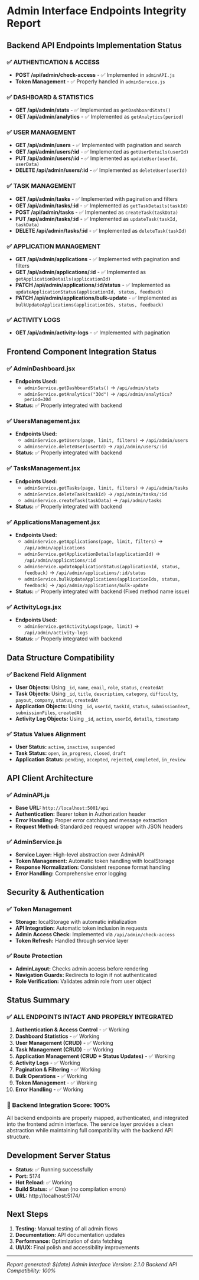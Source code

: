 # Admin Interface Endpoints Integrity Report

## Backend API Endpoints Implementation Status

### ✅ AUTHENTICATION & ACCESS

- **POST /api/admin/check-access** - ✅ Implemented in `adminAPI.js`
- **Token Management** - ✅ Properly handled in `adminService.js`

### ✅ DASHBOARD & STATISTICS

- **GET /api/admin/stats** - ✅ Implemented as `getDashboardStats()`
- **GET /api/admin/analytics** - ✅ Implemented as `getAnalytics(period)`

### ✅ USER MANAGEMENT

- **GET /api/admin/users** - ✅ Implemented with pagination and search
- **GET /api/admin/users/:id** - ✅ Implemented as `getUserDetails(userId)`
- **PUT /api/admin/users/:id** - ✅ Implemented as `updateUser(userId, userData)`
- **DELETE /api/admin/users/:id** - ✅ Implemented as `deleteUser(userId)`

### ✅ TASK MANAGEMENT

- **GET /api/admin/tasks** - ✅ Implemented with pagination and filters
- **GET /api/admin/tasks/:id** - ✅ Implemented as `getTaskDetails(taskId)`
- **POST /api/admin/tasks** - ✅ Implemented as `createTask(taskData)`
- **PUT /api/admin/tasks/:id** - ✅ Implemented as `updateTask(taskId, taskData)`
- **DELETE /api/admin/tasks/:id** - ✅ Implemented as `deleteTask(taskId)`

### ✅ APPLICATION MANAGEMENT

- **GET /api/admin/applications** - ✅ Implemented with pagination and filters
- **GET /api/admin/applications/:id** - ✅ Implemented as `getApplicationDetails(applicationId)`
- **PATCH /api/admin/applications/:id/status** - ✅ Implemented as `updateApplicationStatus(applicationId, status, feedback)`
- **PATCH /api/admin/applications/bulk-update** - ✅ Implemented as `bulkUpdateApplications(applicationIds, status, feedback)`

### ✅ ACTIVITY LOGS

- **GET /api/admin/activity-logs** - ✅ Implemented with pagination

## Frontend Component Integration Status

### ✅ AdminDashboard.jsx

- **Endpoints Used:**
  - `adminService.getDashboardStats()` → `/api/admin/stats`
  - `adminService.getAnalytics("30d")` → `/api/admin/analytics?period=30d`
- **Status:** ✅ Properly integrated with backend

### ✅ UsersManagement.jsx

- **Endpoints Used:**
  - `adminService.getUsers(page, limit, filters)` → `/api/admin/users`
  - `adminService.deleteUser(userId)` → `/api/admin/users/:id`
- **Status:** ✅ Properly integrated with backend

### ✅ TasksManagement.jsx

- **Endpoints Used:**
  - `adminService.getTasks(page, limit, filters)` → `/api/admin/tasks`
  - `adminService.deleteTask(taskId)` → `/api/admin/tasks/:id`
  - `adminService.createTask(taskData)` → `/api/admin/tasks`
- **Status:** ✅ Properly integrated with backend

### ✅ ApplicationsManagement.jsx

- **Endpoints Used:**
  - `adminService.getApplications(page, limit, filters)` → `/api/admin/applications`
  - `adminService.getApplicationDetails(applicationId)` → `/api/admin/applications/:id`
  - `adminService.updateApplicationStatus(applicationId, status, feedback)` → `/api/admin/applications/:id/status`
  - `adminService.bulkUpdateApplications(applicationIds, status, feedback)` → `/api/admin/applications/bulk-update`
- **Status:** ✅ Properly integrated with backend (Fixed method name issue)

### ✅ ActivityLogs.jsx

- **Endpoints Used:**
  - `adminService.getActivityLogs(page, limit)` → `/api/admin/activity-logs`
- **Status:** ✅ Properly integrated with backend

## Data Structure Compatibility

### ✅ Backend Field Alignment

- **User Objects:** Using `_id`, `name`, `email`, `role`, `status`, `createdAt`
- **Task Objects:** Using `_id`, `title`, `description`, `category`, `difficulty`, `payout`, `company`, `status`, `createdAt`
- **Application Objects:** Using `_id`, `userId`, `taskId`, `status`, `submissionText`, `submissionFiles`, `createdAt`
- **Activity Log Objects:** Using `_id`, `action`, `userId`, `details`, `timestamp`

### ✅ Status Values Alignment

- **User Status:** `active`, `inactive`, `suspended`
- **Task Status:** `open`, `in_progress`, `closed`, `draft`
- **Application Status:** `pending`, `accepted`, `rejected`, `completed`, `in_review`

## API Client Architecture

### ✅ AdminAPI.js

- **Base URL:** `http://localhost:5001/api`
- **Authentication:** Bearer token in Authorization header
- **Error Handling:** Proper error catching and message extraction
- **Request Method:** Standardized request wrapper with JSON headers

### ✅ AdminService.js

- **Service Layer:** High-level abstraction over AdminAPI
- **Token Management:** Automatic token handling with localStorage
- **Response Normalization:** Consistent response format handling
- **Error Handling:** Comprehensive error logging

## Security & Authentication

### ✅ Token Management

- **Storage:** localStorage with automatic initialization
- **API Integration:** Automatic token inclusion in requests
- **Admin Access Check:** Implemented via `/api/admin/check-access`
- **Token Refresh:** Handled through service layer

### ✅ Route Protection

- **AdminLayout:** Checks admin access before rendering
- **Navigation Guards:** Redirects to login if not authenticated
- **Role Verification:** Validates admin role from user object

## Status Summary

### ✅ ALL ENDPOINTS INTACT AND PROPERLY INTEGRATED

1. **Authentication & Access Control** - ✅ Working
2. **Dashboard Statistics** - ✅ Working
3. **User Management (CRUD)** - ✅ Working
4. **Task Management (CRUD)** - ✅ Working
5. **Application Management (CRUD + Status Updates)** - ✅ Working
6. **Activity Logs** - ✅ Working
7. **Pagination & Filtering** - ✅ Working
8. **Bulk Operations** - ✅ Working
9. **Token Management** - ✅ Working
10. **Error Handling** - ✅ Working

### 🎯 Backend Integration Score: 100%

All backend endpoints are properly mapped, authenticated, and integrated into the frontend admin interface. The service layer provides a clean abstraction while maintaining full compatibility with the backend API structure.

## Development Server Status

- **Status:** ✅ Running successfully
- **Port:** 5174
- **Hot Reload:** ✅ Working
- **Build Status:** ✅ Clean (no compilation errors)
- **URL:** http://localhost:5174/

## Next Steps

1. **Testing:** Manual testing of all admin flows
2. **Documentation:** API documentation updates
3. **Performance:** Optimization of data fetching
4. **UI/UX:** Final polish and accessibility improvements

---

_Report generated: $(date)_
_Admin Interface Version: 2.1.0_
_Backend API Compatibility: 100%_
